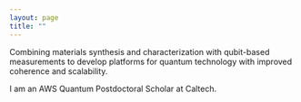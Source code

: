 ```yaml
---
layout: page
title: ""
---
```


Combining materials synthesis and characterization with qubit-based measurements to develop platforms for
quantum technology with improved coherence and scalability.

I am an AWS Quantum Postdoctoral Scholar at Caltech.
